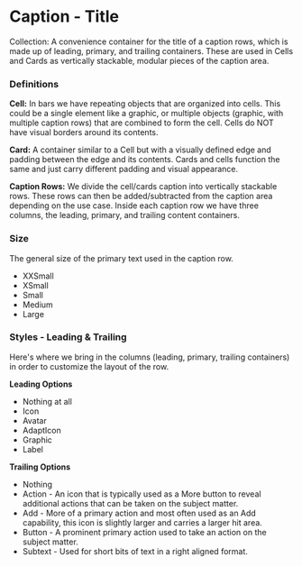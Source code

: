 # Caption - Title

Collection:  A convenience container for the title of a caption rows, which is made up of leading, primary, and trailing containers. These are used in Cells and Cards as vertically stackable, modular pieces of the caption area.

### Definitions

**Cell:**  In bars we have repeating objects that are organized into cells.  This could be a single element like a graphic, or multiple objects (graphic, with multiple caption rows) that are combined to form the cell. Cells do NOT have visual borders around its contents.

**Card:** A container similar to a Cell but with a visually defined edge and padding between the edge and its contents. Cards and cells function the same and just carry different padding and visual appearance.

**Caption Rows:** We divide the cell/cards caption into vertically stackable rows. These rows can then be added/subtracted from the caption area depending on the use case.  Inside each caption row we have three columns, the leading, primary, and trailing content containers.

### Size

The general size of the primary text used in the caption row.

- XXSmall
- XSmall
- Small
- Medium
- Large

### Styles - Leading & Trailing

Here's where we bring in the columns (leading, primary, trailing containers) in order to customize the layout of the row.

**Leading Options**

- Nothing at all
- Icon
- Avatar
- AdaptIcon
- Graphic
- Label

**Trailing Options**

- Nothing
- Action - An icon that is typically used as a More button to reveal additional actions that can be taken on the subject matter.
- Add - More of a primary action and most often used as an Add capability, this icon is slightly larger and carries a larger hit area.
- Button - A prominent primary action used to take an action on the subject matter.
- Subtext - Used for short bits of text in a right aligned format.
